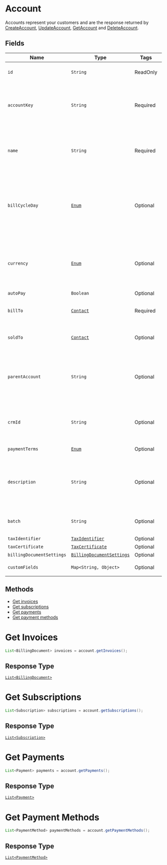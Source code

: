 
# Account

Accounts represent your customers and are the response returned by [CreateAccount](/doc/account-api.md#create-account), [UpdateAccount](/doc/account-api.md#update-account), [GetAccount](/doc/account-api.md#get-account) and [DeleteAccount](/doc/account-api.md#delete-account).


## Fields

| Name | Type | Tags | Description | Getter |
|  --- | --- | --- | --- | --- |
| `id` | `String` | ReadOnly | Unique identifier for the object. | String getId() |
| `accountKey` | `String` | Required | The unique customer account key.<br>**Constraints**: *Maximum Length*: `255` | String getAccountKey()
| `name` | `String` | Required | The name of the customer account.<br>**Constraints**: *Maximum Length*: `255` | String getName()
| `billCycleDay` | [`Enum`](/doc/models/bill-cycle-day.md) | Optional | The day of the month on which your customer will be invoiced. For month end specify 31. | String getBillCycleDay()
| `currency` | [`Enum`](/doc/models/currency.md) | Optional | Three-letter [ISO currency code](https://www.iso.org/iso-4217-currency-codes.html). Must be a currency you have enabled. | String getCurrency() |
| `autoPay` | `Boolean` | Optional | | String getAutoPay() |
| `billTo` | [`Contact`](/doc/models/contact.md) | Required | A customer's billing address. | Contact getBillTo() |
| `soldTo` | [`Contact`](/doc/models/contact.md) | Optional | A customer's soldTo address.  | Contact getSoldTo() |
| `parentAccount` | `String` | Optional | The identifier of the customer account that owns this account's invoices. | String getParentAccount() |
| `crmId` | `String` | Optional | The identifier for this customer account in your CRM. | String getCrmId() |
| `paymentTerms` | [`Enum`](/doc/models/payment-terms.md) | Optional |  | String getPaymentTerms() |
| `description` | `String` | Optional | An arbitrary string attached to the object. Often useful for displaying to users. | String getDescription() |
| `batch` | `String` | Optional | The identifier of a bill run batch. |
| `taxIdentifier` | [`TaxIdentifier`](/doc/models/tax-identifier.md) | Optional | |
| `taxCertificate` | [`TaxCertificate`](/doc/models/tax-certificate.md) | Optional | |
| `billingDocumentSettings` | [`BillingDocumentSettings`](/doc/models/billing-document-settings.md) | Optional | |
| `customFields` | `Map<String, Object>` | Optional | Custom fields. | `Map<String, Object> getCustomFields()`|

## Methods

* [Get invoices](/doc/models/account.md#get-invoices)
* [Get subscriptions](/doc/models/account.md#get-subscriptions)
* [Get payments](/doc/models/account.md#get-payments)
* [Get payment methods](/doc/models/account.md#get-payment-methods)


# Get Invoices

```java
List<BillingDocument> invoices = account.getInvoices();
```

## Response Type

[`List<BillingDocument>`](/doc/models/billing-document.md)


# Get Subscriptions

```java
List<Subscription> subscriptions = account.getSubscriptions();
```

## Response Type

[`List<Subscription>`](/doc/models/subscription.md)


# Get Payments

```java
List<Payment> payments = account.getPayments();
```

## Response Type

[`List<Payment>`](/doc/models/payment.md)


# Get Payment Methods

```java
List<PaymentMethod> paymentMethods = account.getPaymentMethods();
```

## Response Type

[`List<PaymentMethod>`](/doc/models/payment-method.md)
